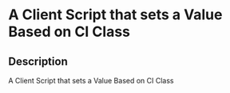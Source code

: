 # A Client Script that sets a Value Based on CI Class

## Description

A Client Script that sets a Value Based on CI Class
